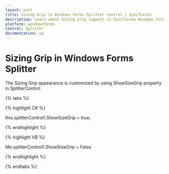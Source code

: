 ```yaml
---
layout: post
title: Sizing Grip in Windows Forms Splitter control | Syncfusion
description: Learn about Sizing Grip support in Syncfusion Windows Forms Splitter control, its elements and more details.
platform: windowsforms
control: Splitter  
documentation: ug
---
```


# Sizing Grip in Windows Forms Splitter

The Sizing Grip appearance is customized by using ShowSizeGrip property in SplitterControl.

{% tabs %}

{% highlight C# %}



this.splitterControl1.ShowSizeGrip = true;

{% endhighlight %}

{% highlight VB %}

Me.splitterControl1.ShowSizeGrip = False

{% endhighlight %}

{% endtabs %}
